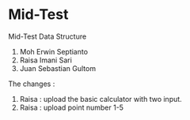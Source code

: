 # Mid-Test
Mid-Test Data Structure
1. Moh Erwin Septianto
2. Raisa Imani Sari
3. Juan Sebastian Gultom



The changes :
1. Raisa : upload the basic calculator with two input.
2. Raisa : upload point number 1-5
